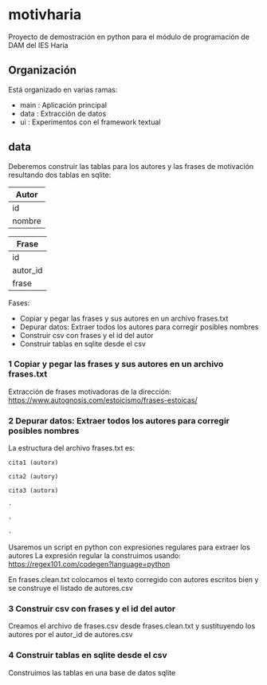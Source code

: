 # motivharia
Proyecto de demostración en python para el módulo de programación de DAM del IES Haría

## Organización
Está organizado en varias ramas:
- main : Aplicación principal
- data : Extracción de datos
- ui   : Experimentos con el framework textual

## data

Deberemos construir las tablas para los autores y las frases de motivación resultando dos tablas en sqlite:

| Autor  |
|--------|
| id     |
| nombre |


| Frase      |
|------------|
| id         |
| autor_id   |
| frase      |

Fases:
- Copiar y pegar las frases y sus autores en un archivo frases.txt
- Depurar datos: Extraer todos los autores para corregir posibles nombres
- Construir csv con frases y el id del autor
- Construir tablas en sqlite desde el csv

### 1 Copiar y pegar las frases y sus autores en un archivo frases.txt
Extracción de frases motivadoras de la dirección:
https://www.autognosis.com/estoicismo/frases-estoicas/

### 2 Depurar datos: Extraer todos los autores para corregir posibles nombres

La estructura del archivo frases.txt es:

    cita1 (autorx)

    cita2 (autory)
    
    cita3 (autorx)
    
    ·
    
    ·
    
    ·

Usaremos un script en python con expresiones regulares para extraer los autores
La expresión regular la construimos usando:
https://regex101.com/codegen?language=python

En frases.clean.txt colocamos el texto corregido con autores escritos bien y se construye el listado de autores.csv

### 3 Construir csv con frases y el id del autor
Creamos el archivo de frases.csv desde frases.clean.txt y sustituyendo los autores por el autor_id de autores.csv

### 4 Construir tablas en sqlite desde el csv
Construimos las tablas en una base de datos sqlite